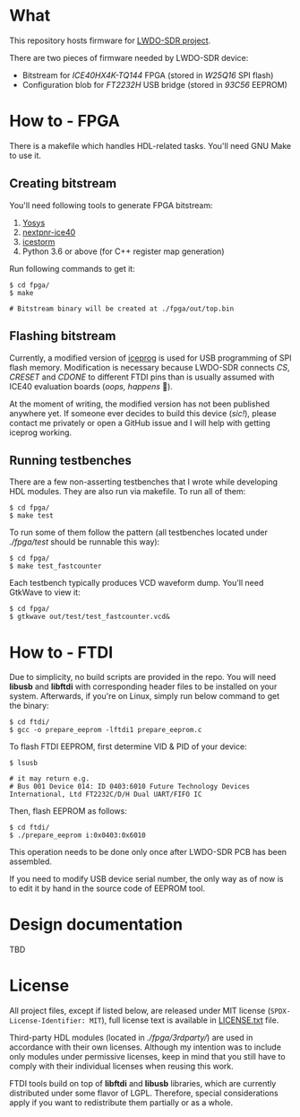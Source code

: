 # What

This repository hosts firmware for [LWDO-SDR project](https://github.com/RomaVis/lwdo-sdr-hw).

There are two pieces of firmware needed by LWDO-SDR device:
- Bitstream for *ICE40HX4K-TQ144* FPGA (stored in *W25Q16* SPI flash)
- Configuration blob for *FT2232H* USB bridge (stored in *93C56* EEPROM)

# How to - FPGA

There is a makefile which handles HDL-related tasks. You'll need GNU Make to use it.

## Creating bitstream

You'll need following tools to generate FPGA bitstream:
1. [Yosys](https://github.com/YosysHQ/yosys)
2. [nextpnr-ice40](https://github.com/YosysHQ/nextpnr)
3. [icestorm](https://github.com/YosysHQ/icestorm)
4. Python 3.6 or above (for C++ register map generation)

Run following commands to get it:
```
$ cd fpga/
$ make

# Bitstream binary will be created at ./fpga/out/top.bin
```

## Flashing bitstream

Currently, a modified version of [iceprog](https://github.com/YosysHQ/icestorm/tree/master/iceprog) is used for USB programming of SPI flash memory. Modification is necessary because LWDO-SDR connects *CS*, *CRESET* and *CDONE* to different FTDI pins than is usually assumed with ICE40 evaluation boards (*oops, happens* 🤷).

At the moment of writing, the modified version has not been published anywhere yet. If someone ever decides to build this device (*sic!*), please contact me privately or open a GitHub issue and I will help with getting iceprog working.

## Running testbenches

There are a few non-asserting testbenches that I wrote while developing HDL modules. They are also run via makefile. To run all of them:
```
$ cd fpga/
$ make test
```

To run some of them follow the pattern (all testbenches located under *./fpga/test* should be runnable this way):
```
$ cd fpga/
$ make test_fastcounter
```

Each testbench typically produces VCD waveform dump. You'll need GtkWave to view it:
```
$ cd fpga/
$ gtkwave out/test/test_fastcounter.vcd&
```

# How to - FTDI

Due to simplicity, no build scripts are provided in the repo. You will need **libusb** and **libftdi** with corresponding header files to be installed on your system. Afterwards, if you're on Linux, simply run below command to get the binary:
```
$ cd ftdi/
$ gcc -o prepare_eeprom -lftdi1 prepare_eeprom.c
```

To flash FTDI EEPROM, first determine VID & PID of your device:
```
$ lsusb

# it may return e.g.
# Bus 001 Device 014: ID 0403:6010 Future Technology Devices International, Ltd FT2232C/D/H Dual UART/FIFO IC
```
Then, flash EEPROM as follows:
```
$ cd ftdi/
$ ./prepare_eeprom i:0x0403:0x6010
```

This operation needs to be done only once after LWDO-SDR PCB has been assembled.

If you need to modify USB device serial number, the only way as of now is to edit it by hand in the source code of EEPROM tool.

# Design documentation

TBD

# License

All project files, except if listed below, are released under MIT license (`SPDX-License-Identifier: MIT`), full license text is available in [LICENSE.txt](LICENSE.txt) file.

Third-party HDL modules (located in *./fpga/3rdparty/*) are used in accordance with their own licenses. Although my intention was to include only modules under permissive licenses, keep in mind that you still have to comply with their individual licenses when reusing this work.

FTDI tools build on top of **libftdi** and **libusb** libraries, which are currently distributed under some flavor of LGPL. Therefore, special considerations apply if you want to redistribute them partially or as a whole.
